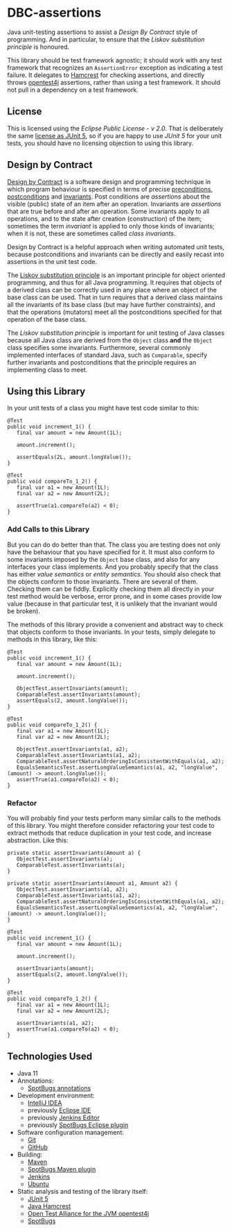 # DBC-assertions

Java unit-testing assertions to assist a *Design By Contract* style of programming. And in particular, to ensure that
the *Liskov substitution principle* is honoured.

This library should be test framework agnostic; it should work with any test framework that recognizes
an `AssertionError` exception as indicating a test failure. It delegates to [Hamcrest](http://hamcrest.org/) for
checking assertions, and directly throws [opentest4j](https://github.com/ota4j-team/opentest4j) assertions, rather than
using a test framework. It should not pull in a dependency on a test framework.

## License

This is licensed using the *Eclipse Public License - v 2.0*. That is deliberately the
same [license as JUnit 5](https://github.com/junit-team/junit5/blob/main/LICENSE.md), so if you are happy to use *JUnit
5* for your unit tests, you should have no licensing objection to using this library.

## Design by Contract

[Design by Contract](https://en.wikipedia.org/wiki/Design_by_contract)
is a software design and programming technique in which program behaviour is specified in terms of precise
[preconditions](https://en.wikipedia.org/wiki/Precondition),
[postconditions](https://en.wikipedia.org/wiki/Postcondition) and
[invariants](https://en.wikipedia.org/wiki/Invariant). Post conditions are *assertions* about the visible (public) state
of an item after an operation. Invariants are *assertions* that are true before and after an operation. Some invariants
apply to all operations, and to the state after creation (construction) of the item; sometimes the term *invariant* is
applied to only those kinds of invariants; when it is not, these are sometimes called *class invariants*.

Design by Contract is a helpful approach when writing automated unit tests, because postconditions and invariants can be
directly and easily recast into assertions in the unit test code.

The [Liskov substitution principle](https://en.wikipedia.org/wiki/Liskov_substitution_principle)
is an important principle for object oriented programming, and thus for all Java programming. It requires that objects
of a derived class can be correctly used in any place where an object of the base class can be used. That in turn
requires that a derived class maintains all the invariants of its base class
(but may have further constraints), and that the operations (mutators) meet all the postconditions specified for that
operation of the base class.

The *Liskov substitution principle* is important for unit testing of Java classes because all Java class are derived
from the `Object` class **and**
the `Object` class specifies some invariants. Furthermore, several commonly implemented interfaces of standard Java,
such as `Comparable`, specify further invariants and postconditions that the principle requires an implementing class to
meet.

## Using this Library

In your unit tests of a class you might have test code similar to this:

```
@Test
public void increment_1() {
   final var amount = new Amount(1L);

   amount.increment();

   assertEquals(2L, amount.longValue());
}

@Test
public void compareTo_1_2() {
   final var a1 = new Amount(1L);
   final var a2 = new Amount(2L);

   assertTrue(a1.compareTo(a2) < 0);
}
```

### Add Calls to this Library

But you can do do better than that. The class you are testing does not only have the behaviour that you have specified
for it. It must also conform to some invariants imposed by the `Object` base class, and also for any interfaces your
class implements. And you probably specify that the class has either *value semantics* or *entity semantics*. You should
also check that the objects conform to those invariants. There are several of them. Checking them can be fiddly.
Explicitly checking them all directly in your test method would be verbose, error prone, and in some cases provide low
value
(because in that particular test, it is unlikely that the invariant would be broken).

The methods of this library provide a convenient and abstract way to check that objects conform to those invariants. In
your tests, simply delegate to methods in this library, like this:

```
@Test
public void increment_1() {
   final var amount = new Amount(1L);

   amount.increment();

   ObjectTest.assertInvariants(amount);
   ComparableTest.assertInvariants(amount);
   assertEquals(2, amount.longValue());
}

@Test
public void compareTo_1_2() {
   final var a1 = new Amount(1L);
   final var a2 = new Amount(2L);

   ObjectTest.assertInvariants(a1, a2);
   ComparableTest.assertInvariants(a1, a2);
   ComparableTest.assertNaturalOrderingIsConsistentWithEquals(a1, a2);
   EqualsSemanticsTest.assertLongValueSemantics(a1, a2, "longValue", (amount) -> amount.longValue());
   assertTrue(a1.compareTo(a2) < 0);
}
```

### Refactor

You will probably find your tests perform many similar calls to the methods of this library. You might therefore
consider refactoring your test code to extract methods that reduce duplication in your test code, and increase
abstraction. Like this:

```
private static assertInvariants(Amount a) {
   ObjectTest.assertInvariants(a);
   ComparableTest.assertInvariants(a);
}

private static assertInvariants(Amount a1, Amount a2) {
   ObjectTest.assertInvariants(a1, a2);
   ComparableTest.assertInvariants(a1, a2);
   ComparableTest.assertNaturalOrderingIsConsistentWithEquals(a1, a2);
   EqualsSemanticsTest.assertLongValueSemantics(a1, a2, "longValue", (amount) -> amount.longValue());
}

@Test
public void increment_1() {
   final var amount = new Amount(1L);

   amount.increment();

   assertInvariants(amount);
   assertEquals(2, amount.longValue());
}

@Test
public void compareTo_1_2() {
   final var a1 = new Amount(1L);
   final var a2 = new Amount(2L);

   assertInvariants(a1, a2);
   assertTrue(a1.compareTo(a2) < 0);
}
```

## Technologies Used

* Java 11
* Annotations:
    * [SpotBugs annotations](https://javadoc.io/doc/com.github.spotbugs/spotbugs-annotations)
* Development environment:
    * [IntelliJ IDEA](https://www.jetbrains.com/idea/)
    * previously [Eclipse IDE](https://www.eclipse.org/ide/)
    * previously [Jenkins Editor](https://github.com/de-jcup/eclipse-jenkins-editor)
    * previously [SpotBugs Eclipse plugin](https://marketplace.eclipse.org/content/spotbugs-eclipse-plugin)
* Software configuration management:
    * [Git](https://git-scm.com/)
    * [GitHub](https://github.com)
* Building:
    * [Maven](https://maven.apache.org/)
    * [SpotBugs Maven plugin](https://spotbugs.github.io/spotbugs-maven-plugin/index.html)
    * [Jenkins](https://jenkins.io/)
    * [Ubuntu](http://ubuntu.com)
* Static analysis and testing of the library itself:
    * [JUnit 5](https://junit.org/junit5/)
    * [Java Hamcrest](http://hamcrest.org/JavaHamcrest/)
    * [Open Test Alliance for the JVM opentest4j](https://github.com/ota4j-team/opentest4j)
    * [SpotBugs](https://spotbugs.github.io/)
